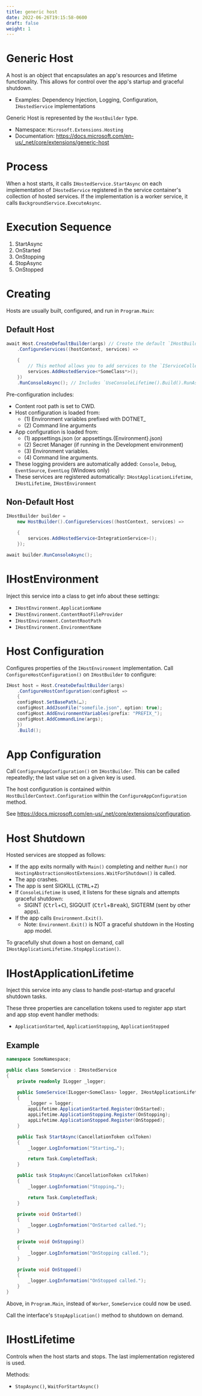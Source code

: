```yaml
---
title: generic host
date: 2022-06-26T19:15:58-0600
draft: false
weight: 1
---
```

# Generic Host
A host is an object that encapsulates an app's resources and lifetime functionality. This allows for control over the app's startup and graceful shutdown.
- Examples: Dependency Injection, Logging, Configuration, `IHostedService` implementations

Generic Host is represented by the `HostBuilder` type.

- Namespace: `Microsoft.Extensions.Hosting`
- Documentation: https://docs.microsoft.com/en-us/_net/core/extensions/generic-host

# Process
When a host starts, it calls `IHostedService.StartAsync` on each implementation of `IHostedService` registered in the service container's collection of hosted services. If the implementation is a worker service, it calls `BackgroundService.ExecuteAsync`.

# Execution Sequence
1.  StartAsync
2.  OnStarted
3.  OnStopping
4.  StopAsync
5.  OnStopped

# Creating
Hosts are usually built, configured, and run in `Program.Main`:

## Default Host
```cs
await Host.CreateDefaultBuilder(args) // Create the default `IHostBuilder`.
    .ConfigureServices((hostContext, services) =>
    
    {
        // This method allows you to add services to the `IServiceCollection` instance:
        services.AddHostedService<*SomeClass*>();
    })
    .RunConsoleAsync(); // Includes `UseConsoleLifetime().Build().RunAsync()`;
```

Pre-configuration includes:
- Content root path is set to CWD.
- Host configuration is loaded from:
  - (1) Environment variables prefixed with DOTNET_
  - (2) Command line arguments
- App configuration is loaded from:
  - (1) appsettings.json (or appsettings.{Environment}.json)
  - (2) Secret Manager (if running in the Development environment)
  - (3) Environment variables.
  - (4) Command line arguments.
- These logging providers are automatically added: `Console`, `Debug`, `EventSource`, `EventLog` (Windows only)
- These services are registered automatically: `IHostApplicationLifetime`, `IHostLifetime`, `IHostEnvironment`

## Non-Default Host
```cs
IHostBuilder builder =
    new HostBuilder().ConfigureServices((hostContext, services) =>
    
    {
        services.AddHostedService<IntegrationService>();
    });

await builder.RunConsoleAsync();
```
# IHostEnvironment
Inject this service into a class to get info about these settings:
- `IHostEnvironment.ApplicationName`
- `IHostEnvironment.ContentRootFileProvider`
- `IHostEnvironment.ContentRootPath`
- `IHostEnvironment.EnvironmentName`

# Host Configuration
Configures properties of the `IHostEnvironment` implementation.
Call `ConfigureHostConfiguration()` on `IHostBuilder` to configure:
```cs
IHost host = Host.CreateDefaultBuilder(args)
    .ConfigureHostConfiguration(configHost => 
    {
    configHost.SetBasePath(…);
    configHost.AddJsonFile("somefile.json", option: true);
    configHost.AddEnvironmentVariables(prefix: "PREFIX_");
    configHost.AddCommandLine(args);
    })
    .Build();
```

# App Configuration
Call `ConfigureAppConfiguration()` on `IHostBuilder`.
This can be called repeatedly; the last value set on a given key is used.

The host configuration is contained within `HostBuilderContext.Configuration` within the `ConfigureAppConfiguration` method.

See <https://docs.microsoft.com/en-us/_net/core/extensions/configuration>.

# Host Shutdown
Hosted services are stopped as follows:
- If the app exits normally with `Main()` completing and neither `Run()` nor `HostingAbstractionsHostExtensions.WaitForShutdown()` is called.
- The app crashes.
- The app is sent SIGKILL (<kbd>CTRL</kbd>+<kbd>Z</kbd>)
- If `ConsoleLifetime` is used, it listens for these signals and attempts graceful shutdown:
  - SIGINT (<kbd>Ctrl</kbd>+<kbd>C</kbd>), SIGQUIT (<kbd>Ctrl</kbd>+<kbd>Break</kbd>), SIGTERM (sent by other apps).
- If the app calls `Environment.Exit()`.
  - Note: `Environment.Exit()` is NOT a graceful shutdown in the Hosting app model.

To gracefully shut down a host on demand, call `IHostApplicationLifetime.StopApplication()`.

# IHostApplicationLifetime
Inject this service into any class to handle post-startup and graceful shutdown tasks.

These three properties are cancellation tokens used to register app start and app stop event handler methods:
- `ApplicationStarted`, `ApplicationStopping`, `ApplicationStopped`

## Example
```cs
namespace SomeNamespace;

public class SomeService : IHostedService 
{
    private readonly ILogger _logger;

    public SomeService(ILogger<SomeClass> logger, IHostApplicationLifetime appLifetime, …) 
    {
        _logger = logger;
        appLifetime.ApplicationStarted.Register(OnStarted);
        appLifetime.ApplicationStopping.Register(OnStopping);
        appLifetime.ApplicationStopped.Register(OnStopped);
    }

    public Task StartAsync(CancellationToken cxlToken) 
    {
        _logger.LogInformation("Starting…");

        return Task.CompletedTask;
    }

    public task StopAsync(CancellationToken cxlToken) 
    {
        _logger.LogInformation("Stopping…");

        return Task.CompletedTask;
    }

    private void OnStarted() 
    {
        _logger.LogInformation("OnStarted called.");
    }

    private void OnStopping() 
    {
        _logger.LogInformation("OnStopping called.");
    }

    private void OnStopped() 
    {
        _logger.LogInformation("OnStopped called.");
    }
}
```
Above, in `Program.Main`, instead of `Worker`, `SomeService` could now be used.

Call the interface's `StopApplication()` method to shutdown on demand.

# IHostLifetime
Controls when the host starts and stops. The last implementation registered is used.

Methods:
- `StopAsync()`, `WaitForStartAsync()`

